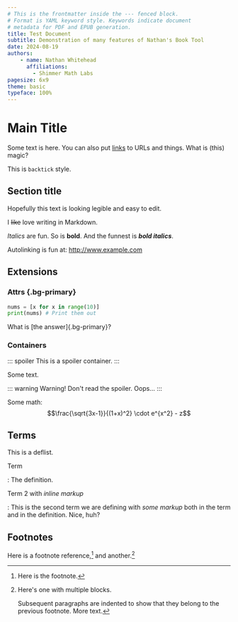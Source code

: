 ```yaml
---
# This is the frontmatter inside the --- fenced block.
# Format is YAML keyword style. Keywords indicate document
# metadata for PDF and EPUB generation.
title: Test Document
subtitle: Demonstration of many features of Nathan's Book Tool
date: 2024-08-19
authors:
    - name: Nathan Whitehead
      affiliations: 
        - Shimmer Math Labs
pagesize: 6x9
theme: basic
typeface: 100%
---
```


# Main Title

Some text is here. You can also put [links](http://www.example.com/) to URLs and things.
What is (this) magic?

This is `backtick` style.

## Section title

Hopefully this text is looking legible and easy to edit.

I ~~like~~ love writing in Markdown.

*Italics* are fun. So is **bold**. And the funnest is ***bold italics***.

Autolinking is fun at: http://www.example.com

## Extensions

### Attrs {.bg-primary}

```python
nums = [x for x in range(10)]
print(nums) # Print them out
```

<!-- With bracketed spans -->
What is [the answer]{.bg-primary}?

### Containers

::: spoiler
This is a spoiler container.
:::

Some text.

::: warning
Warning! Don't read the spoiler. Oops...
:::

Some math:
$$\frac{\sqrt{3x-1}}{(1+x)^2} \cdot e^{x^2} - z$$

## Terms

This is a deflist.

Term

: The definition.

Term 2 with *inline markup*

: This is the second term we are defining with *some markup* both in the term
and in the definition. Nice, huh?

## Footnotes

Here is a footnote reference,[^1] and another.[^longnote]

[^1]: Here is the footnote.

[^longnote]: Here's one with multiple blocks.

    Subsequent paragraphs are indented to show that they
belong to the previous footnote. More text.
